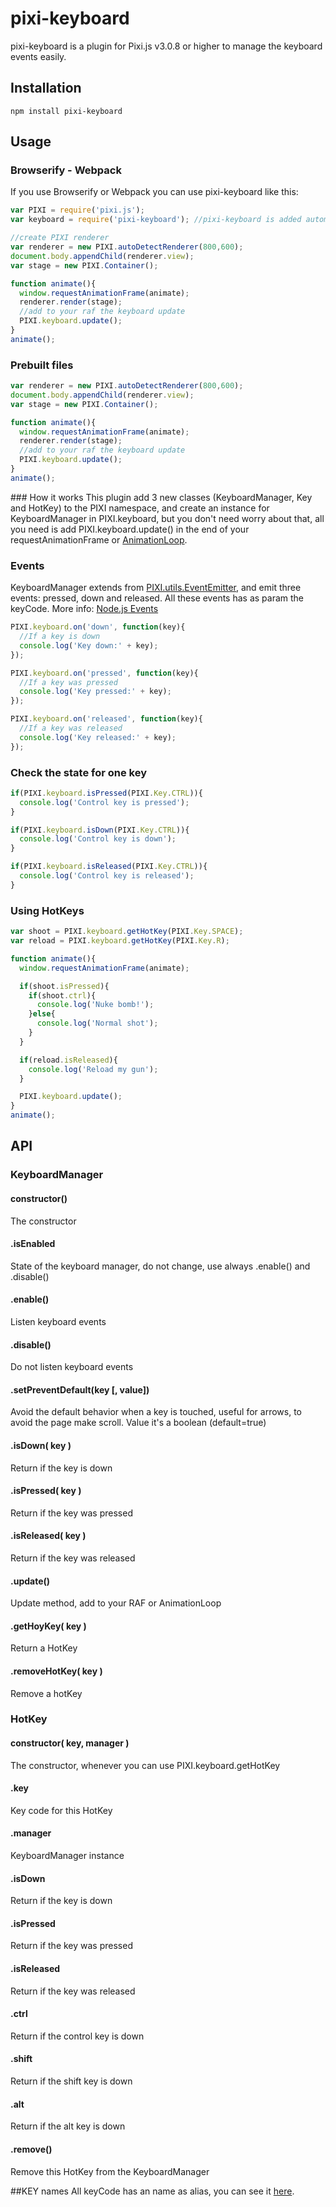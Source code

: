 pixi-keyboard
======================

pixi-keyboard is a plugin for Pixi.js v3.0.8 or higher to manage the keyboard events easily.

## Installation
```
npm install pixi-keyboard
```

## Usage
### Browserify - Webpack
If you use Browserify or Webpack you can use pixi-keyboard like this:

```js
var PIXI = require('pixi.js');
var keyboard = require('pixi-keyboard'); //pixi-keyboard is added automatically to the PIXI namespace

//create PIXI renderer
var renderer = new PIXI.autoDetectRenderer(800,600);
document.body.appendChild(renderer.view);
var stage = new PIXI.Container();

function animate(){
  window.requestAnimationFrame(animate);
  renderer.render(stage);
  //add to your raf the keyboard update
  PIXI.keyboard.update();
}
animate();
```

### Prebuilt files

```js
var renderer = new PIXI.autoDetectRenderer(800,600);
document.body.appendChild(renderer.view);
var stage = new PIXI.Container();

function animate(){
  window.requestAnimationFrame(animate);
  renderer.render(stage);
  //add to your raf the keyboard update
  PIXI.keyboard.update();
}
animate();
```

### How it works
This plugin add 3 new classes (KeyboardManager, Key and HotKey) to the PIXI namespace, and create an instance for KeyboardManager in PIXI.keyboard, but you don't need worry about that, all you need is add PIXI.keyboard.update() in the end of your requestAnimationFrame or [AnimationLoop](https://github.com/Nazariglez/pixi-animationloop/).

### Events
KeyboardManager extends from [PIXI.utils.EventEmitter](https://github.com/primus/eventemitter3), and emit three events: pressed, down and released. All these events has as param the keyCode. More info: [Node.js Events](https://nodejs.org/api/events.html#events_emitter_emit_event_arg1_arg2)
```js
PIXI.keyboard.on('down', function(key){
  //If a key is down
  console.log('Key down:' + key);
});

PIXI.keyboard.on('pressed', function(key){
  //If a key was pressed
  console.log('Key pressed:' + key);
});

PIXI.keyboard.on('released', function(key){
  //If a key was released
  console.log('Key released:' + key);
});
```

### Check the state for one key
```js
if(PIXI.keyboard.isPressed(PIXI.Key.CTRL)){
  console.log('Control key is pressed');
}

if(PIXI.keyboard.isDown(PIXI.Key.CTRL)){
  console.log('Control key is down');
}

if(PIXI.keyboard.isReleased(PIXI.Key.CTRL)){
  console.log('Control key is released');
}
```

### Using HotKeys
```js
var shoot = PIXI.keyboard.getHotKey(PIXI.Key.SPACE);
var reload = PIXI.keyboard.getHotKey(PIXI.Key.R);

function animate(){
  window.requestAnimationFrame(animate);

  if(shoot.isPressed){
    if(shoot.ctrl){
      console.log('Nuke bomb!');
    }else{
      console.log('Normal shot');
    }
  }

  if(reload.isReleased){
    console.log('Reload my gun');
  }

  PIXI.keyboard.update();
}
animate();
```
## API
### KeyboardManager
#### constructor()
The constructor
#### .isEnabled
State of the keyboard manager, do not change, use always .enable() and .disable()
#### .enable()
Listen keyboard events
#### .disable()
Do not listen keyboard events
#### .setPreventDefault(key [, value])
Avoid the default behavior when a key is touched, useful for arrows, to avoid the page make scroll. Value it's a boolean (default=true)
#### .isDown( key )
Return if the key is down
#### .isPressed( key )
Return if the key was pressed
#### .isReleased( key )
Return if the key was released
#### .update()
Update method, add to your RAF or AnimationLoop
#### .getHoyKey( key )
Return a HotKey
#### .removeHotKey( key )
Remove a hotKey

### HotKey
#### constructor( key, manager )
The constructor, whenever you can use PIXI.keyboard.getHotKey
#### .key
Key code for this HotKey
#### .manager
KeyboardManager instance
#### .isDown
Return if the key is down
#### .isPressed
Return if the key was pressed
#### .isReleased
Return if the key was released
#### .ctrl
Return if the control key is down
#### .shift
Return if the shift key is down
#### .alt
Return if the alt key is down
#### .remove()
Remove this HotKey from the KeyboardManager

##KEY names
All keyCode has an name as alias, you can see it [here](https://github.com/Nazariglez/pixi-keyboard/blob/master/src/Key.js).
